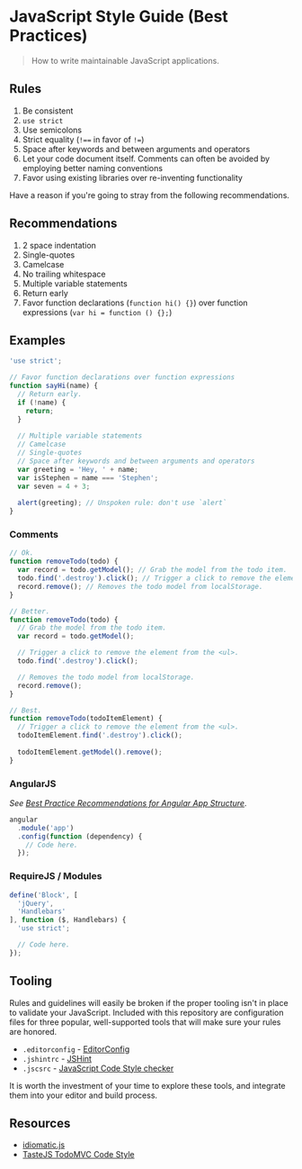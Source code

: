 # JavaScript Style Guide (Best Practices)
> How to write maintainable JavaScript applications.

## Rules

1. Be consistent
2. `use strict`
3. Use semicolons
4. Strict equality (`!==` in favor of `!=`)
5. Space after keywords and between arguments and operators
6. Let your code document itself. Comments can often be avoided by employing better naming conventions
7. Favor using existing libraries over re-inventing functionality

Have a reason if you're going to stray from the following recommendations.

## Recommendations

1. 2 space indentation
2. Single-quotes
3. Camelcase
4. No trailing whitespace
5. Multiple variable statements
6. Return early
7. Favor function declarations (`function hi() {}`) over function expressions (`var hi = function () {};`)

## Examples
```js
'use strict';

// Favor function declarations over function expressions
function sayHi(name) {
  // Return early.
  if (!name) {
    return; 
  }
  
  // Multiple variable statements
  // Camelcase
  // Single-quotes
  // Space after keywords and between arguments and operators
  var greeting = 'Hey, ' + name;
  var isStephen = name === 'Stephen';
  var seven = 4 + 3;
  
  alert(greeting); // Unspoken rule: don't use `alert`
}
```

### Comments
```js
// Ok.
function removeTodo(todo) {
  var record = todo.getModel(); // Grab the model from the todo item.
  todo.find('.destroy').click(); // Trigger a click to remove the element from the <ul>.
  record.remove(); // Removes the todo model from localStorage.
}

// Better.
function removeTodo(todo) {
  // Grab the model from the todo item.
  var record = todo.getModel();

  // Trigger a click to remove the element from the <ul>.
  todo.find('.destroy').click();

  // Removes the todo model from localStorage.
  record.remove();
}

// Best.
function removeTodo(todoItemElement) {
  // Trigger a click to remove the element from the <ul>.
  todoItemElement.find('.destroy').click();
  
  todoItemElement.getModel().remove();
}
```

### AngularJS
*See [Best Practice Recommendations for Angular App Structure](https://docs.google.com/document/d/1XXMvReO8-Awi1EZXAXS4PzDzdNvV6pGcuaF4Q9821Es/pub)*.

```js
angular
  .module('app')
  .config(function (dependency) {
    // Code here.
  });
```

### RequireJS / Modules
```js
define('Block', [
  'jQuery',
  'Handlebars'
], function ($, Handlebars) {
  'use strict';

  // Code here.
});
```

## Tooling

Rules and guidelines will easily be broken if the proper tooling isn't in place to validate your JavaScript. Included with this repository are configuration files for three popular, well-supported tools that will make sure your rules are honored.

- `.editorconfig` - [EditorConfig](http://editorconfig.org)
- `.jshintrc` - [JSHint](http://www.jshint.com)
- `.jscsrc` - [JavaScript Code Style checker](https://github.com/mdevils/node-jscs)

It is worth the investment of your time to explore these tools, and integrate them into your editor and build process.

## Resources
- [idiomatic.js](https://github.com/rwaldron/idiomatic.js)
- [TasteJS TodoMVC Code Style](https://github.com/tastejs/todomvc/blob/gh-pages/codestyle.md)